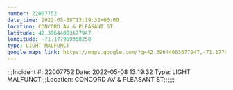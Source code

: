 ```yaml
---
number: 22007752
date_time: 2022-05-08T13:19:32+00:00
location: CONCORD AV & PLEASANT ST
latitude: 42.39644003677947
longitude: -71.177959950258
type: LIGHT MALFUNCT
google_maps_link: https://maps.google.com/?q=42.39644003677947,-71.177959950258
---
```


;;;Incident #: 22007752   Date: 2022-05-08 13:19:32   Type: LIGHT MALFUNCT;;;Location: CONCORD AV & PLEASANT ST;;;;;;
